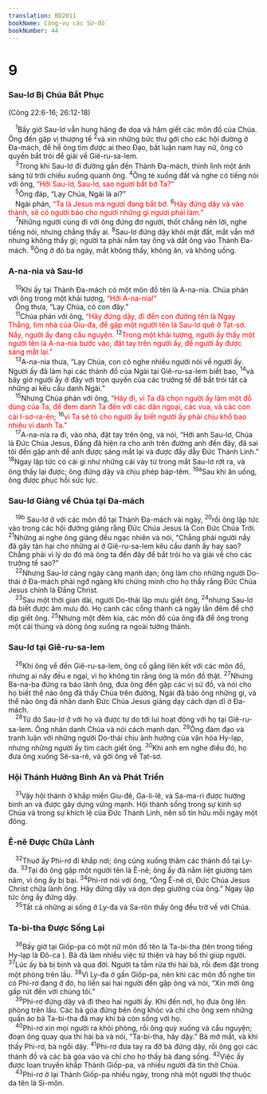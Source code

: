 ```yaml
---
translation: BD2011
bookName: Công-vụ các Sứ-đồ 
bookNumber: 44
---
```


<div class="title"><h1>9</h1><h3>Sau-lơ Bị Chúa Bắt Phục</h3><p>(Công 22:6-16; 26:12-18)</p></div>
<span class="verse cong_9_1"> <sup>1</sup>Bấy giờ Sau-lơ vẫn hung hăng đe dọa và hăm giết các môn đồ của Chúa. Ông đến gặp vị thượng tế </span>
<span class="verse cong_9_2"><sup>2</sup>và xin những bức thư gởi cho các hội đường ở Ða-mách, để hễ ông tìm được ai theo Ðạo, bất luận nam hay nữ, ông có quyền bắt trói để giải về Giê-ru-sa-lem.<br/></span>
<span class="verse cong_9_3"> <sup>3</sup>Trong khi Sau-lơ đi đường gần đến Thành Ða-mách, thình lình một ánh sáng từ trời chiếu xuống quanh ông. </span>
<span class="verse cong_9_4"><sup>4</sup>Ông té xuống đất và nghe có tiếng nói với ông, <font color="red">“Hỡi Sau-lơ, Sau-lơ, sao ngươi bắt bớ Ta?”</font><br/></span>
<span class="verse cong_9_5"> <sup>5</sup>Ông đáp, “Lạy Chúa, Ngài là ai?”<br/> Ngài phán, <font color="red">“Ta là Jesus mà ngươi đang bắt bớ. </font></span>
<span class="verse cong_9_6"><sup>6</sup><font color="red">Hãy đứng dậy và vào thành, sẽ có người bảo cho ngươi những gì ngươi phải làm.”</font><br/></span>
<span class="verse cong_9_7"> <sup>7</sup>Những người cùng đi với ông đứng đơ người, thốt chẳng nên lời, nghe tiếng nói, nhưng chẳng thấy ai. </span>
<span class="verse cong_9_8"><sup>8</sup>Sau-lơ đứng dậy khỏi mặt đất, mắt vẫn mở nhưng không thấy gì; người ta phải nắm tay ông và dắt ông vào Thành Ða-mách. </span>
<span class="verse cong_9_9"><sup>9</sup>Ông ở đó ba ngày, mắt không thấy, không ăn, và không uống.<br/></span>
<div class="title"><h3>A-na-nia và Sau-lơ</h3></div>
<span class="verse cong_9_10"> <sup>10</sup>Khi ấy tại Thành Ða-mách có một môn đồ tên là A-na-nia. Chúa phán với ông trong một khải tượng, <font color="red">“Hỡi A-na-nia!”</font><br/> Ông thưa, “Lạy Chúa, có con đây.”<br/></span>
<span class="verse cong_9_11"> <sup>11</sup>Chúa phán với ông, <font color="red">“Hãy đứng dậy, đi đến con đường tên là Ngay Thẳng, tìm nhà của Giu-đa, để gặp một người tên là Sau-lơ quê ở Tạt-sơ. Nầy, người ấy đang cầu nguyện. </font></span>
<span class="verse cong_9_12"><sup>12</sup><font color="red">Trong một khải tượng, người ấy thấy một người tên là A-na-nia bước vào, đặt tay trên người ấy, để người ấy được sáng mắt lại.”</font><br/></span>
<span class="verse cong_9_13"> <sup>13</sup>A-na-nia thưa, “Lạy Chúa, con có nghe nhiều người nói về người ấy. Người ấy đã làm hại các thánh đồ của Ngài tại Giê-ru-sa-lem biết bao, </span>
<span class="verse cong_9_14"><sup>14</sup>và bây giờ người ấy ở đây với trọn quyền của các trưởng tế để bắt trói tất cả những ai kêu cầu danh Ngài.”<br/></span>
<span class="verse cong_9_15"> <sup>15</sup>Nhưng Chúa phán với ông, <font color="red">“Hãy đi, vì Ta đã chọn người ấy làm một đồ dùng của Ta, để đem danh Ta đến với các dân ngoại, các vua, và các con cái I-sơ-ra-ên; </font></span>
<span class="verse cong_9_16"><sup>16</sup><font color="red">vì Ta sẽ tỏ cho người ấy biết người ấy phải chịu khổ bao nhiêu vì danh Ta.”</font><br/></span>
<span class="verse cong_9_17"> <sup>17</sup>A-na-nia ra đi, vào nhà, đặt tay trên ông, và nói, “Hỡi anh Sau-lơ, Chúa là Ðức Chúa Jesus, Ðấng đã hiện ra cho anh trên đường anh đến đây, đã sai tôi đến gặp anh để anh được sáng mắt lại và được đầy dẫy Ðức Thánh Linh.” </span>
<span class="verse cong_9_18"><sup>18</sup>Ngay lập tức có cái gì như những cái vảy từ trong mắt Sau-lơ rớt ra, và ông thấy lại được; ông đứng dậy và chịu phép báp-têm. </span>
<span class="verse cong_9_19"><sup>19a</sup>Sau khi ăn uống, ông được phục hồi sức lực.<br/></span>
<div class="title"><h3>Sau-lơ Giảng về Chúa tại Ða-mách</h3></div>
<span class="verse cong_9_19"> <sup>19b</sup> Sau-lơ ở với các môn đồ tại Thành Ða-mách vài ngày, </span>
<span class="verse cong_9_20"><sup>20</sup>rồi ông lập tức vào trong các hội đường giảng rằng Ðức Chúa Jesus là Con Ðức Chúa Trời. </span>
<span class="verse cong_9_21"><sup>21</sup>Những ai nghe ông giảng đều ngạc nhiên và nói, “Chẳng phải người nầy đã gây tàn hại cho những ai ở Giê-ru-sa-lem kêu cầu danh ấy hay sao? Chẳng phải vì lý do đó mà ông ta đến đây để bắt trói họ và giải về cho các trưởng tế sao?”<br/></span>
<span class="verse cong_9_22"> <sup>22</sup>Nhưng Sau-lơ càng ngày càng mạnh dạn; ông làm cho những người Do-thái ở Ða-mách phải ngỡ ngàng khi chứng minh cho họ thấy rằng Ðức Chúa Jesus chính là Ðấng Christ.<br/></span>
<span class="verse cong_9_23"> <sup>23</sup>Sau một thời gian dài, người Do-thái lập mưu giết ông, </span>
<span class="verse cong_9_24"><sup>24</sup>nhưng Sau-lơ đã biết được âm mưu đó. Họ canh các cổng thành cả ngày lẫn đêm để chờ dịp giết ông. </span>
<span class="verse cong_9_25"><sup>25</sup>Nhưng một đêm kia, các môn đồ của ông đã để ông trong một cái thúng và dòng ông xuống ra ngoài tường thành.<br/></span>
<div class="title"><h3>Sau-lơ tại Giê-ru-sa-lem</h3></div>
<span class="verse cong_9_26"> <sup>26</sup>Khi ông về đến Giê-ru-sa-lem, ông cố gắng liên kết với các môn đồ, nhưng ai nấy đều e ngại, vì họ không tin rằng ông là môn đồ thật. </span>
<span class="verse cong_9_27"><sup>27</sup>Nhưng Ba-na-ba đứng ra bảo lãnh ông, đưa ông đến gặp các vị sứ đồ, và nói cho họ biết thể nào ông đã thấy Chúa trên đường, Ngài đã bảo ông những gì, và thể nào ông đã nhân danh Ðức Chúa Jesus giảng dạy cách dạn dĩ ở Ða-mách.<br/></span>
<span class="verse cong_9_28"> <sup>28</sup>Từ đó Sau-lơ ở với họ và được tự do tới lui hoạt động với họ tại Giê-ru-sa-lem. Ông nhân danh Chúa và nói cách mạnh dạn. </span>
<span class="verse cong_9_29"><sup>29</sup>Ông đàm đạo và tranh luận với những người Do-thái chịu ảnh hưởng của văn hóa Hy-lạp, nhưng những người ấy tìm cách giết ông. </span>
<span class="verse cong_9_30"><sup>30</sup>Khi anh em nghe điều đó, họ đưa ông xuống Sê-sa-rê, và gởi ông về Tạt-sơ.<br/></span>
<div class="title"><h3>Hội Thánh Hưởng Bình An và Phát Triển</h3></div>
<span class="verse cong_9_31"> <sup>31</sup>Vậy hội thánh ở khắp miền Giu-đê, Ga-li-lê, và Sa-ma-ri được hưởng bình an và được gây dựng vững mạnh. Hội thánh sống trong sự kính sợ Chúa và trong sự khích lệ của Ðức Thánh Linh, nên số tín hữu mỗi ngày một đông.<br/></span>
<div class="title"><h3>Ê-nê Ðược Chữa Lành</h3></div>
<span class="verse cong_9_32"> <sup>32</sup>Thuở ấy Phi-rơ đi khắp nơi; ông cũng xuống thăm các thánh đồ tại Ly-đa. </span>
<span class="verse cong_9_33"><sup>33</sup>Tại đó ông gặp một người tên là Ê-nê; ông ấy đã nằm liệt giường tám năm, vì ông ấy bị bại. </span>
<span class="verse cong_9_34"><sup>34</sup>Phi-rơ nói với ông, “Ông Ê-nê ơi, Ðức Chúa Jesus Christ chữa lành ông. Hãy đứng dậy và dọn dẹp giường của ông.” Ngay lập tức ông ấy đứng dậy.<br/></span>
<span class="verse cong_9_35"> <sup>35</sup>Tất cả những ai sống ở Ly-đa và Sa-rôn thấy ông đều trở về với Chúa.<br/></span>
<div class="title"><h3>Ta-bi-tha Ðược Sống Lại</h3></div>
<span class="verse cong_9_36"> <sup>36</sup>Bấy giờ tại Giốp-pa có một nữ môn đồ tên là Ta-bi-tha (tên trong tiếng Hy-lạp là Ðô-ca ). Bà đã làm nhiều việc từ thiện và hay bố thí giúp người. </span>
<span class="verse cong_9_37"><sup>37</sup>Lúc ấy bà bị bịnh và qua đời. Người ta tắm rửa thi hài bà, rồi đem đặt trong một phòng trên lầu. </span>
<span class="verse cong_9_38"><sup>38</sup>Vì Ly-đa ở gần Giốp-pa, nên khi các môn đồ nghe tin có Phi-rơ đang ở đó, họ liền sai hai người đến gặp ông và nói, “Xin mời ông gấp rút đến với chúng tôi.”<br/></span>
<span class="verse cong_9_39"> <sup>39</sup>Phi-rơ đứng dậy và đi theo hai người ấy. Khi đến nơi, họ đưa ông lên phòng trên lầu. Các bà góa đứng bên ông khóc và chỉ cho ông xem những quần áo bà Ta-bi-tha đã may khi bà còn sống với họ.<br/></span>
<span class="verse cong_9_40"> <sup>40</sup>Phi-rơ xin mọi người ra khỏi phòng, rồi ông quỳ xuống và cầu nguyện; đoạn ông quay qua thi hài bà và nói, “Ta-bi-tha, hãy dậy.” Bà mở mắt, và khi thấy Phi-rơ, bà ngồi dậy. </span>
<span class="verse cong_9_41"><sup>41</sup>Phi-rơ đưa tay ra đỡ bà đứng dậy, rồi ông gọi các thánh đồ và các bà góa vào và chỉ cho họ thấy bà đang sống. </span>
<span class="verse cong_9_42"><sup>42</sup>Việc ấy được loan truyền khắp Thành Giốp-pa, và nhiều người đã tin thờ Chúa.<br/></span>
<span class="verse cong_9_43"> <sup>43</sup>Phi-rơ ở lại Thành Giốp-pa nhiều ngày, trong nhà một người thợ thuộc da tên là Si-môn.<br/></span>

